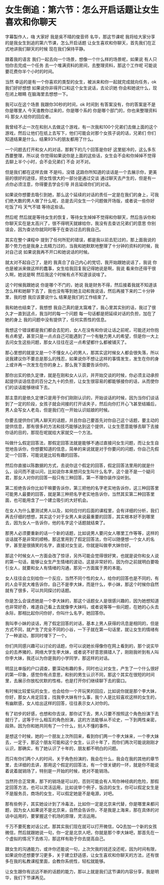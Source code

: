 # 女生倒追：第六节：怎么开启话题让女生喜欢和你聊天

字幕製作人，嗨 大家好 我是吳不晴的俊音师 名华，那这节课呢 我将给大家分享的是我女生到追的第六节课，怎么开启话题 让女生喜欢和你聊天，首先我们在正式地讲我们聊天的时候 现在我们保持平静。

跟着我的语言 我们一起去向一个场景，想像一个什么样的场景呢，如果说 有人只怕你去完成一个任务 去一个堆满资料的房间，去整理资料，那这个工作呢 可能说要花费你半个小时的时间。

当然 幸运的是有一个你喜欢的类型的女生，被派来和你一起就完成就向任务，ok 我们好好想想 如果说你非得开口和这个女生说话，去论识她 你会和她说什么，现在闭上眼睛 在脑海里去想想一下。

我可以在这个场景 我跟你30秒的时间，ok 时间到 有答案没有，你的答案是不是 你是哪里人 今天谁教你过来的，你是哪个系的 你是哪个部门的，你也来整理资料吗 那女人给你的回应者。

我曾经不止一次在和别人去做这个游戏，有一次我和100个兄弟们去做上面的这个游戏，然后让他们在纸上去写下，他们可能会对那个女孩子说的话，兄弟们 你们知道结果是什么，结果93%的朋友都用了什么。

一个问题去打开和女人的对话，那剩下的几个回答是你好 这里挺冷的，这么多东西要整理，所以说 你觉得如果说你是上面的这些话，女生会不会和你焯焯不觉得去聊上半个小时，会不会兄弟们 不会 对不对。

但是我们都在这样去做 不是吗，没错 这路你所知道的谈话是一个去展示你，更美丽的很好的途径，把女性很大的一部分是通过交谈 通过聊天去产生的，但是有一点你必须注意，你得要去学会引导 并且延续你们的对话。

如果说你想要去吸引到她，那么这个延续的对话的责任一定是在我们的身上，可我们绝大数的男人做了什么呢，总是去问女生一个问题做开场版，或者说一些你好 吃饭了吗 天气不错 等待这些话。

然后呢 然后就是等待女生的恢复，等待女生焯焯不觉得和你聊天，然后告诉你和你聊天实在是太高兴了，很不得明天就嫁给你，我没有去查访兄弟们的意思 你别误会，因为查访你就同时等于在查访过去的我自己。

其实在整个课程中 提到了任何所犯的错误，都是我以前去犯过的，那上面我说的那个势力也是我身上去精力过的，当我和她默默地整理了十分钟的资料的时候，我对自己说 如果说我再不开口和她说话的时候。

就太对不起自己了，是的 我真合了自己内心的党切，我开始跟她说话了，我说 你也是被派来做这样的蠢事，女生给我回复我记得她说是啊，我说 看来你还得干很久啊，她说是啊 然后我这个时候有点不知道该说啥了。

这个时候我跟她说 你是哪个不门的，她说 我是财务不得，然后接着我就不知道该怎么样和她聊下去了，我也没有等到她主动和我说话，然后再接下来的二十分钟里，我的想 我应该要说什么 结果是我们的工作结束了。

我和她也结束了，我想想 我自己真的是太窩难了，我心里其实别的话，我过了很久才一直到这点，我当时的每一个问题 每一句话都是把延续对话的负担，加在了她的身上 我的问题中没有提供了，任何实质性的信息。

我想这个错误都是我们都会去犯的，女人在没有和你说让话之前呢，可能还对你抱有点希望，甚至只是一点点自己可能遇到了一个有魅力男人的希望，但是你一大上去问女生这些问题，那女人往往在这一点希望都什么都被铺灭了。

那心里想的就是又是一个不懂女人心的男人，那其实这时候女人都会很失落，所以说我建议你不要总是那么的残忍，如果说你不想让这样的事情发生，发生在你的身上或许再一次发生在你的身上，那么我下面要告诉你的。

那你出实的依久定律，就是在刚和女人认识，并开始交谈的时候，你必须主动承担起提供谈话信息的百分之九十的负担，让女生很容易的都能够接你的话，从而使你们的谈话能够继续下去。

那主意的是依久定律只是用于你们刚刚认识的，开始谈话的时候，因为当你们谈话到了一定的阶段，女孩子就会间接的打开话夹子，然后向你打开心飞甚至结婚后，男人会写女人老岛，但是我们在一开始认识姑娘的时候。

你要去提供你们两人聊天的话题，并且你自己要首先对你自己这个话题，要主动的提供信息，那有很多的方法和技巧能够达到这个提供，让女生愿意能够去聊下去接你话的目的，那现在呢就给大家就交一个方法。

叫做什么假定回答法，那假定回答法就是能够不通过直接问女生问题，而让女生自觉地告诉你，你想要知道的信息，简单的来说就是对于你要问的问题，你自己先假定一个回答，可能说是比较有趣的回答。

然后你直接以陈数据的方式，去说你这个假定的回答，假定回答法里用的就是什么，设问而不是以问，比如说你本来想问女生叫什么名字，这个是不是一个疑问君，那女人对你的回答一般只有三种回答，第一不理你装作没听到。

第二拒绝告诉你比如干嘛要告诉你，第三把他的名字老实地告诉你，这三种回答里可能男人最要的回答，就是第三种把名字老实地告诉你，当然其实第二种回答里面，也可能用含了一个建立吸引的大好机会。

在女人为什么要测试男人以及，如何应付的后面的课程里，会有详细的分析，我们再去仔细的想想，其实这个对于女男人来说最重要的回答，其实根本好不到哪里去，因为女人一告诉你，他的名字这个话题就结束了。

那男人必须要重新的话一个新的话题，比如说男人要问女人哪里工作等等，这样的谈话就不是非常的顺畅，那这里用到了假定回答法，你可以随便想一个女人的名字，甚至是很搞笑的名字，直接对女生说，你就是叫做李大妹你好。

那这个时候女人一方面会改了惊讶，另外可能会觉得很好笑，也就是说你和女人说的第一句话，能够让女生产生情绪的波动，这是非常好的，因为你之前就明白要吸引女人，就要和女人有情绪的沟通，那另一方面属于男的本能。

女人往往会立刻给你一个反应，当然不同个性的女人，给你的回答也是不同的，有的人会平民大难告诉你，自己不是李大妹，而是什么，李小妹，那这个时候你自然就有了很多，可以共同探讨的话题。

你是怎么会误虑她是一个李大妹的，那这个话题女人是很感兴趣的，因为她想知道也非常好奇，难道自己看上去就像李大妹吗，或者说等等一些问题，在她的心头去永际，那相比起你问你好，你叫什么名字，她回答你。

我叫李小妹的谈话，用了假定回答的对话，基本上男人获得的讯息是相同的，但是方式不同，就产生了完全不同的小谷，一下子就在第一句话里，就让女生的情绪有了一种波动，那同时埋下了一个。

你们共同感兴趣可以讨论的话题，你可以说她长得像你在网上看到的，那个说实毕业的去养猪的，网络大学生李大妹，或者说不好意思搞错人了，刚刚我听到有人叫你李大妹，我还以为你是我的小学同学，那这样的对话。

明显比单版的户口调查，要深动有趣的多，同时也让对女生，产生了一个什么很好的第一印象，感觉你有点意思，和别的男生认识不同，那这个其实在很短的时间里，去展示你放松优默的性格，也是打开你们继续聊下去的窗口。

有时候比较爱玩的女生，也会给你一个开玩笑的回应，比如说你就是那个李大妹，你好，那女人肯定回复，找我李大妹有什么事，我个人是比较喜欢这样的女生的，有幽默感，女人给出这样的回答，往往表示女人对你的。

有了初步的好感，也想和你去误，那你试下去，男人只要不按照这个角色扮演下去就行了，这等于什么相互的角色扮演，这的方法能够从不论史，一下到两性亲密，段熟，因为你和她共同有了一个什么，别人不懂的事件。

是想这个时候，她的一个朋友上次所回来，看到你们两一个李大妹来，一个李大妹去，一定于，那这个朋友可能和这个女生，认识十年了，而你们两次可能说刚刚才认识，那确实，有了她认识了十年的，朋友都不明白的问题。

而只有你们两个人的时间，关于角色扮演的，我会在什么，我会在我的其他的章节里，去详细的去讲，那用这个假定的回答法，有一个很关键的一环，就是你不能说着说着就销场了，特别是一开始的时候，绝对不能销场。

当然符合正常黄，那下的销场是可以的，否则可能会有人骂你神经病的危险，那假定回答方法，也可以灵活运用，比如说举个例子，饭店的女生，你可以假定女生是不是服务员，商场的女生，可以假定她是不是电源，对吧。

那有些例子，其实她设计到了冷毒法，比如你一定是北京来代替，你是哪里来都问题，因为女人如果说不是北京来，自然会告诉你，不是我是上海来，那在具体的对话中运用的，要掌握这个机场的原理，灵活运用。

千万不要死套对话公式，那其实我们现在就可以打开微信，QQ去加一个新的女孩微信，然后就跟她说一句，你一定是北京人吧，你就是那个李大妹吧，那首先在一个虚拟的情况下去练习，那这样有助于你去提高自己。

跟女生的沟通能力，或许你还能说一句，上次欠我的钱还没还呢，因为时间有限，如果说你还想要学习更多，关于建立舒适感，让女生喜欢和你聊天的方法，还有很多在我的私教课程里面，会教你系统性，轻松就能够。

让女生跟你有远远不断的话题的能力，那以上就是我们这节课的内容分享，我是明华，我们下节课再见。